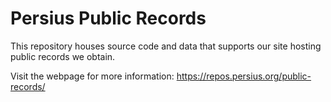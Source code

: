 # Persius Public Records
This repository houses source code and data that supports our site hosting public records we obtain.

Visit the webpage for more information: https://repos.persius.org/public-records/
